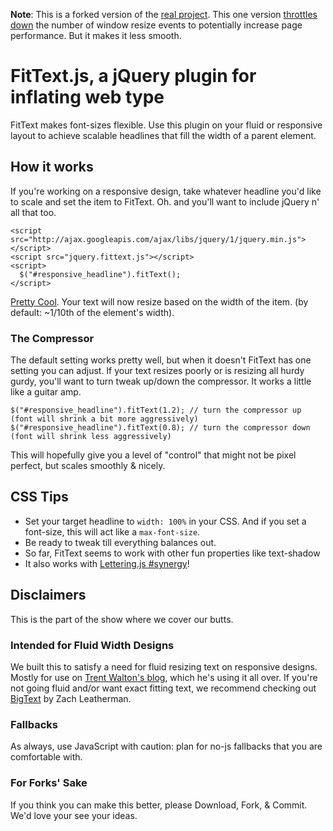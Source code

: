 **Note**: This is a forked version of the [real project](https://github.com/davatron5000/FitText.js). This one version [throttles down](http://paulirish.com/2009/throttled-smartresize-jquery-event-handler/) the number of window resize events to potentially increase page performance. But it makes it less smooth.

# FitText.js, a jQuery plugin for inflating web type
FitText makes font-sizes flexible. Use this plugin on your fluid or responsive layout to achieve scalable headlines that fill the width of a parent element.

## How it works
If you're working on a responsive design, take whatever headline you'd like to scale and set the item to FitText. Oh. and you'll want to include jQuery n' all that too.

    <script src="http://ajax.googleapis.com/ajax/libs/jquery/1/jquery.min.js"></script>
   	<script src="jquery.fittext.js"></script>
   	<script>
      $("#responsive_headline").fitText();
    </script>

[Pretty Cool](http://www.hulu.com/watch/194733/saturday-night-live-miley-cyrus-show). Your text will now resize based on the width of the item. (by default: ~1/10th of the element's width).

### The Compressor
The default setting works pretty well, but when it doesn't FitText has one setting you can adjust. If your text resizes poorly or is resizing all hurdy gurdy, you'll want to turn tweak up/down the compressor. It works a little like a guitar amp.

    $("#responsive_headline").fitText(1.2); // turn the compressor up (font will shrink a bit more aggressively)
    $("#responsive_headline").fitText(0.8); // turn the compressor down (font will shrink less aggressively)
    
This will hopefully give you a level of "control" that might not be pixel perfect, but scales smoothly & nicely.

## CSS Tips

* Set your target headline to `width: 100%` in your CSS.  And if you set a font-size, this will act like a `max-font-size`.
* Be ready to tweak till everything balances out.
* So far, FitText seems to work with other fun properties like text-shadow
* It also works with [Lettering.js #synergy](http://github.com/davatron5000/Lettering.js)!

## Disclaimers
This is the part of the show where we cover our butts.

### Intended for Fluid Width Designs
We built this to satisfy a need for fluid resizing text on responsive designs. Mostly for use on [Trent Walton's blog](http://trentwalton.com), which he's using it all over. If you're not going fluid and/or want exact fitting text, we recommend checking out [BigText](https://github.com/zachleat/BigText) by Zach Leatherman.

### Fallbacks
As always, use JavaScript with caution: plan for no-js fallbacks that you are comfortable with.

### For Forks' Sake
If you think you can make this better, please Download, Fork, & Commit. We'd love your see your ideas.
